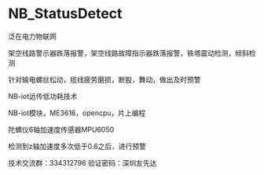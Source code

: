 # NB_StatusDetect

泛在电力物联网

架空线路警示器跌落报警，架空线路故障指示器跌落报警，铁塔震动检测，倾斜检测

针对输电螺丝松动，缆线疲劳磨损，断股，舞动，做出及时预警

NB-iot远传低功耗技术

NB-iot模块，ME3616，opencpu，片上编程

陀螺仪6轴加速度传感器MPU6050

检测到z轴加速度多次低于0.6之后，进行预警

技术交流群：334312796 验证密码：深圳友先达
